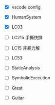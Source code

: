- [x] vscode config

- [x] HumanSystem

- [x] LC03

- [ ] LC215 手撕快排

- [ ] LC15 非暴力解 

- [ ] LC53 

- [ ] StaticAnalysis

- [ ] SymbolicExecution

- [ ] Gtest

- [ ] Guitar

  
